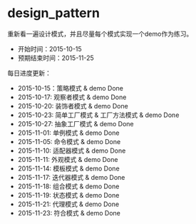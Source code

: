 # design_pattern

重新看一遍设计模式，并且尽量每个模式实现一个demo作为练习。

* 开始时间：2015-10-15
* 预期结束时间：2015-11-25

每日进度更新：

* 2015-10-15：策略模式 & demo Done
* 2015-10-17: 观察者模式 & demo Done
* 2015-10-20: 装饰者模式 & demo Done
* 2015-10-23: 简单工厂模式 & 工厂方法模式 & demo Done
* 2015-10-27: 抽象工厂模式 & demo Done
* 2015-11-01: 单例模式 & demo Done
* 2015-11-05: 命令模式 & demo Done
* 2015-11-10: 适配器模式 & demo Done
* 2015-11-11: 外观模式 & demo Done
* 2015-11-14: 模板模式 & demo Done
* 2015-11-17: 迭代器模式 & demo Done
* 2015-11-18: 组合模式 & demo Done
* 2015-11-19: 状态模式 & demo Done
* 2015-11-21: 代理模式 & demo Done
* 2015-11-23: 符合模式 & demo Done
